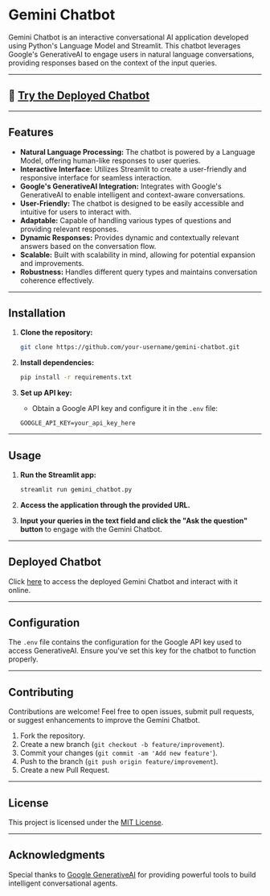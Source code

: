 # Gemini Chatbot

Gemini Chatbot is an interactive conversational AI application developed using Python's Language Model and Streamlit. This chatbot leverages Google's GenerativeAI to engage users in natural language conversations, providing responses based on the context of the input queries.

---

## 🚀 [Try the Deployed Chatbot](https://mohit1288-gemini-llm-chat-bot-qachat-qbfi4g.streamlit.app/)

---

## Features

- **Natural Language Processing:** The chatbot is powered by a Language Model, offering human-like responses to user queries.
- **Interactive Interface:** Utilizes Streamlit to create a user-friendly and responsive interface for seamless interaction.
- **Google's GenerativeAI Integration:** Integrates with Google's GenerativeAI to enable intelligent and context-aware conversations.
- **User-Friendly:** The chatbot is designed to be easily accessible and intuitive for users to interact with.
- **Adaptable:** Capable of handling various types of questions and providing relevant responses.
- **Dynamic Responses:** Provides dynamic and contextually relevant answers based on the conversation flow.
- **Scalable:** Built with scalability in mind, allowing for potential expansion and improvements.
- **Robustness:** Handles different query types and maintains conversation coherence effectively.

---

## Installation

1. **Clone the repository:**

    ```bash
    git clone https://github.com/your-username/gemini-chatbot.git
    ```

2. **Install dependencies:**

    ```bash
    pip install -r requirements.txt
    ```

3. **Set up API key:**

    - Obtain a Google API key and configure it in the `.env` file:

    ```
    GOOGLE_API_KEY=your_api_key_here
    ```

---

## Usage

1. **Run the Streamlit app:**

    ```bash
    streamlit run gemini_chatbot.py
    ```

2. **Access the application through the provided URL.**

3. **Input your queries in the text field and click the "Ask the question" button** to engage with the Gemini Chatbot.

---

## Deployed Chatbot

Click [here](https://mohit1288-gemini-llm-chat-bot-qachat-qbfi4g.streamlit.app/) to access the deployed Gemini Chatbot and interact with it online.

---

## Configuration

The `.env` file contains the configuration for the Google API key used to access GenerativeAI. Ensure you've set this key for the chatbot to function properly.

---

## Contributing

Contributions are welcome! Feel free to open issues, submit pull requests, or suggest enhancements to improve the Gemini Chatbot.

1. Fork the repository.
2. Create a new branch (`git checkout -b feature/improvement`).
3. Commit your changes (`git commit -am 'Add new feature'`).
4. Push to the branch (`git push origin feature/improvement`).
5. Create a new Pull Request.

---

## License

This project is licensed under the [MIT License](LICENSE).

---

## Acknowledgments

Special thanks to [Google GenerativeAI](https://www.google.com/generativeai/) for providing powerful tools to build intelligent conversational agents.
